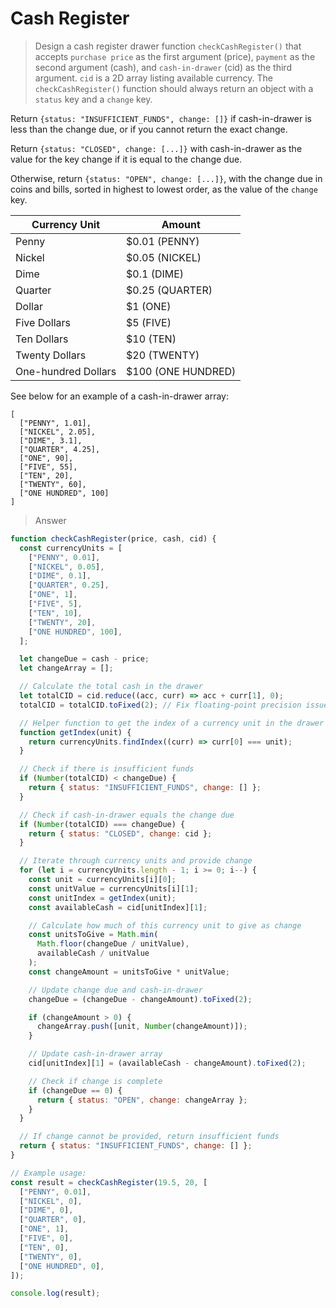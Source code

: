 # Cash Register

> Design a cash register drawer function `checkCashRegister()` that accepts `purchase price` as the first argument (price), `payment` as the second argument (cash), and `cash-in-drawer` (cid) as the third argument. `cid` is a 2D array listing available currency.
> The `checkCashRegister()` function should always return an object with a `status` key and a `change` key.

Return `{status: "INSUFFICIENT_FUNDS", change: []}` if cash-in-drawer is less than the change due, or if you cannot return the exact change.

Return `{status: "CLOSED", change: [...]}` with cash-in-drawer as the value for the key change if it is equal to the change due.

Otherwise, return `{status: "OPEN", change: [...]}`, with the change due in coins and bills, sorted in highest to lowest order, as the value of the `change` key.

| Currency Unit       | Amount             |
| ------------------- | ------------------ |
| Penny               | $0.01 (PENNY)      |
| Nickel              | $0.05 (NICKEL)     |
| Dime                | $0.1 (DIME)        |
| Quarter             | $0.25 (QUARTER)    |
| Dollar              | $1 (ONE)           |
| Five Dollars        | $5 (FIVE)          |
| Ten Dollars         | $10 (TEN)          |
| Twenty Dollars      | $20 (TWENTY)       |
| One-hundred Dollars | $100 (ONE HUNDRED) |

See below for an example of a cash-in-drawer array:

```
[
  ["PENNY", 1.01],
  ["NICKEL", 2.05],
  ["DIME", 3.1],
  ["QUARTER", 4.25],
  ["ONE", 90],
  ["FIVE", 55],
  ["TEN", 20],
  ["TWENTY", 60],
  ["ONE HUNDRED", 100]
]
```

> Answer

```javascript
function checkCashRegister(price, cash, cid) {
  const currencyUnits = [
    ["PENNY", 0.01],
    ["NICKEL", 0.05],
    ["DIME", 0.1],
    ["QUARTER", 0.25],
    ["ONE", 1],
    ["FIVE", 5],
    ["TEN", 10],
    ["TWENTY", 20],
    ["ONE HUNDRED", 100],
  ];

  let changeDue = cash - price;
  let changeArray = [];

  // Calculate the total cash in the drawer
  let totalCID = cid.reduce((acc, curr) => acc + curr[1], 0);
  totalCID = totalCID.toFixed(2); // Fix floating-point precision issues

  // Helper function to get the index of a currency unit in the drawer
  function getIndex(unit) {
    return currencyUnits.findIndex((curr) => curr[0] === unit);
  }

  // Check if there is insufficient funds
  if (Number(totalCID) < changeDue) {
    return { status: "INSUFFICIENT_FUNDS", change: [] };
  }

  // Check if cash-in-drawer equals the change due
  if (Number(totalCID) === changeDue) {
    return { status: "CLOSED", change: cid };
  }

  // Iterate through currency units and provide change
  for (let i = currencyUnits.length - 1; i >= 0; i--) {
    const unit = currencyUnits[i][0];
    const unitValue = currencyUnits[i][1];
    const unitIndex = getIndex(unit);
    const availableCash = cid[unitIndex][1];

    // Calculate how much of this currency unit to give as change
    const unitsToGive = Math.min(
      Math.floor(changeDue / unitValue),
      availableCash / unitValue
    );
    const changeAmount = unitsToGive * unitValue;

    // Update change due and cash-in-drawer
    changeDue = (changeDue - changeAmount).toFixed(2);

    if (changeAmount > 0) {
      changeArray.push([unit, Number(changeAmount)]);
    }

    // Update cash-in-drawer array
    cid[unitIndex][1] = (availableCash - changeAmount).toFixed(2);

    // Check if change is complete
    if (changeDue == 0) {
      return { status: "OPEN", change: changeArray };
    }
  }

  // If change cannot be provided, return insufficient funds
  return { status: "INSUFFICIENT_FUNDS", change: [] };
}

// Example usage:
const result = checkCashRegister(19.5, 20, [
  ["PENNY", 0.01],
  ["NICKEL", 0],
  ["DIME", 0],
  ["QUARTER", 0],
  ["ONE", 1],
  ["FIVE", 0],
  ["TEN", 0],
  ["TWENTY", 0],
  ["ONE HUNDRED", 0],
]);

console.log(result);
```
